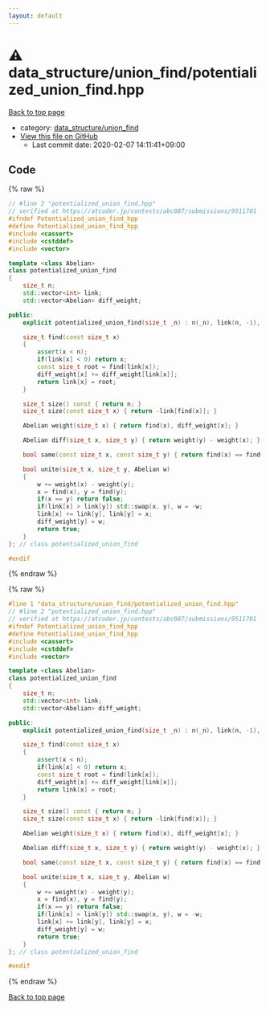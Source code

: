 ```yaml
---
layout: default
---
```


<!-- mathjax config similar to math.stackexchange -->
<script type="text/javascript" async
  src="https://cdnjs.cloudflare.com/ajax/libs/mathjax/2.7.5/MathJax.js?config=TeX-MML-AM_CHTML">
</script>
<script type="text/x-mathjax-config">
  MathJax.Hub.Config({
    TeX: { equationNumbers: { autoNumber: "AMS" }},
    tex2jax: {
      inlineMath: [ ['$','$'] ],
      processEscapes: true
    },
    "HTML-CSS": { matchFontHeight: false },
    displayAlign: "left",
    displayIndent: "2em"
  });
</script>

<script type="text/javascript" src="https://cdnjs.cloudflare.com/ajax/libs/jquery/3.4.1/jquery.min.js"></script>
<script src="https://cdn.jsdelivr.net/npm/jquery-balloon-js@1.1.2/jquery.balloon.min.js" integrity="sha256-ZEYs9VrgAeNuPvs15E39OsyOJaIkXEEt10fzxJ20+2I=" crossorigin="anonymous"></script>
<script type="text/javascript" src="../../../assets/js/copy-button.js"></script>
<link rel="stylesheet" href="../../../assets/css/copy-button.css" />


# :warning: data_structure/union_find/potentialized_union_find.hpp

<a href="../../../index.html">Back to top page</a>

* category: <a href="../../../index.html#179a1779a4b5d0e82b6c0fb4370c45e9">data_structure/union_find</a>
* <a href="{{ site.github.repository_url }}/blob/master/data_structure/union_find/potentialized_union_find.hpp">View this file on GitHub</a>
    - Last commit date: 2020-02-07 14:11:41+09:00




## Code

<a id="unbundled"></a>
{% raw %}
```cpp
// #line 2 "potentialized_union_find.hpp"
// verified at https://atcoder.jp/contests/abc087/submissions/9511701
#ifndef Potentialized_union_find_hpp
#define Potentialized_union_find_hpp
#include <cassert>
#include <cstddef>
#include <vector>

template <class Abelian>
class potentialized_union_find
{
    size_t n;
    std::vector<int> link;
    std::vector<Abelian> diff_weight;

public:
    explicit potentialized_union_find(size_t _n) : n(_n), link(n, -1), diff_weight(n) {}

    size_t find(const size_t x)
    {
        assert(x < n);
        if(link[x] < 0) return x;
        const size_t root = find(link[x]);
        diff_weight[x] += diff_weight[link[x]];
        return link[x] = root;
    }

    size_t size() const { return n; }
    size_t size(const size_t x) { return -link[find(x)]; }

    Abelian weight(size_t x) { return find(x), diff_weight[x]; }

    Abelian diff(size_t x, size_t y) { return weight(y) - weight(x); }

    bool same(const size_t x, const size_t y) { return find(x) == find(y); }

    bool unite(size_t x, size_t y, Abelian w)
    {
        w += weight(x) - weight(y);
        x = find(x), y = find(y);
        if(x == y) return false;
        if(link[x] > link[y]) std::swap(x, y), w = -w;
        link[x] += link[y], link[y] = x;
        diff_weight[y] = w;
        return true;
    }
}; // class potentialized_union_find

#endif

```
{% endraw %}

<a id="bundled"></a>
{% raw %}
```cpp
#line 1 "data_structure/union_find/potentialized_union_find.hpp"
// #line 2 "potentialized_union_find.hpp"
// verified at https://atcoder.jp/contests/abc087/submissions/9511701
#ifndef Potentialized_union_find_hpp
#define Potentialized_union_find_hpp
#include <cassert>
#include <cstddef>
#include <vector>

template <class Abelian>
class potentialized_union_find
{
    size_t n;
    std::vector<int> link;
    std::vector<Abelian> diff_weight;

public:
    explicit potentialized_union_find(size_t _n) : n(_n), link(n, -1), diff_weight(n) {}

    size_t find(const size_t x)
    {
        assert(x < n);
        if(link[x] < 0) return x;
        const size_t root = find(link[x]);
        diff_weight[x] += diff_weight[link[x]];
        return link[x] = root;
    }

    size_t size() const { return n; }
    size_t size(const size_t x) { return -link[find(x)]; }

    Abelian weight(size_t x) { return find(x), diff_weight[x]; }

    Abelian diff(size_t x, size_t y) { return weight(y) - weight(x); }

    bool same(const size_t x, const size_t y) { return find(x) == find(y); }

    bool unite(size_t x, size_t y, Abelian w)
    {
        w += weight(x) - weight(y);
        x = find(x), y = find(y);
        if(x == y) return false;
        if(link[x] > link[y]) std::swap(x, y), w = -w;
        link[x] += link[y], link[y] = x;
        diff_weight[y] = w;
        return true;
    }
}; // class potentialized_union_find

#endif

```
{% endraw %}

<a href="../../../index.html">Back to top page</a>

